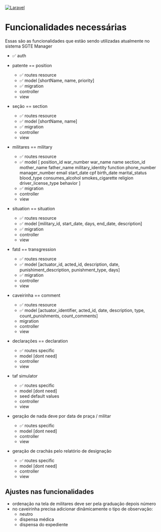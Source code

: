 [![Laravel](https://github.com/r-s-sousa/laravel-sgte/actions/workflows/laravel.yml/badge.svg?branch=main)](https://github.com/r-s-sousa/laravel-sgte/actions/workflows/laravel.yml)

# Funcionalidades necessárias

Essas são as funcionalidades que estão sendo utilizadas atualmente no sistema SGTE Manager

- ✅ auth 

- patente == position
    - ✅ routes resource
    - ✅ model [shortName, name, priority]
    - ✅ migration
    - controller
    - view

- seção == section
    - ✅ routes resource
    - ✅ model [shortName, name]
    - ✅ migration
    - controller
    - view

- militares == military
    - ✅ routes resource
    - ✅ model [
        position_id
        war_number
        war_name
        name
        section_id
        mother_name
        father_name
        military_identity
        function
        phone_number
        manager_number
        email
        start_date
        cpf
        birth_date
        marital_status
        blood_type
        consumes_alcohol
        smokes_cigarette
        religion
        driver_license_type
        behavior
    ]
    - ✅ migration
    - controller
    - view

- situation == situation
    - ✅ routes resource
    - ✅ model [military_id, start_date, days, end_date, description]
    - ✅ migration
    - controller
    - view

- fatd == transgression
    - ✅ routes resource
    - ✅ model [actuator_id, acted_id, description, date, punishiment_description, punishment_type, days]
    - ✅ migration
    - controller
    - view

- caveirinha == comment
    - ✅ routes resource
    - ✅ model [actuator_identifier, acted_id, date, description, type, count_punishments, count_comments]
    - migration
    - controller
    - view

- declarações == declaration
    - ✅ routes specific
    - model [dont need]
    - controller
    - view

- taf simulator
    - ✅ routes specific
    - model [dont need]
    - seed default values
    - controller
    - view

- geração de nada deve por data de praça / militar
    - ✅ routes specific
    - model [dont need]
    - controller
    - view

- geração de crachás pelo relatório de designação
    - ✅ routes specific
    - model [dont need]
    - controller
    - view

## Ajustes nas funcionalidades
- ordenação na tela de militares deve ser pela graduação depois número
- no caveirinha precisa adicionar dinâmicamente o tipo de observação:
	- neutro
	- dispensa médica
	- dispensa do expediente
